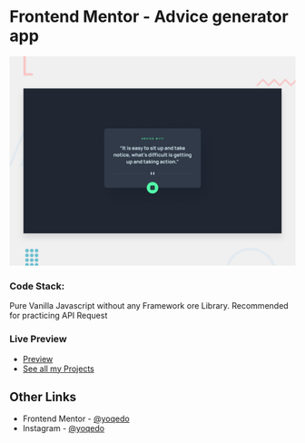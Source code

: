 # Frontend Mentor - Advice generator app

![Design preview for the Advice generator app coding challenge](./design/desktop-preview.jpg)

### Code Stack:

Pure Vanilla Javascript without any Framework ore Library.
Recommended for practicing API Request

### Live Preview

- [Preview](https://y21.netlify.app)
- [See all my Projects](https://yprojects.netlify.app)

## Other Links

- Frontend Mentor - [@yoqedo](https://www.frontendmentor.io/profile/yoqedo)
- Instagram - [@yoqedo](https://www.instagram.com/yoqedo/)
